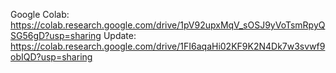 Google Colab: https://colab.research.google.com/drive/1pV92upxMqV_sOSJ9yVoTsmRpyQSG56gD?usp=sharing
Update: https://colab.research.google.com/drive/1FI6aqaHi02KF9K2N4Dk7w3svwf9obIQD?usp=sharing
